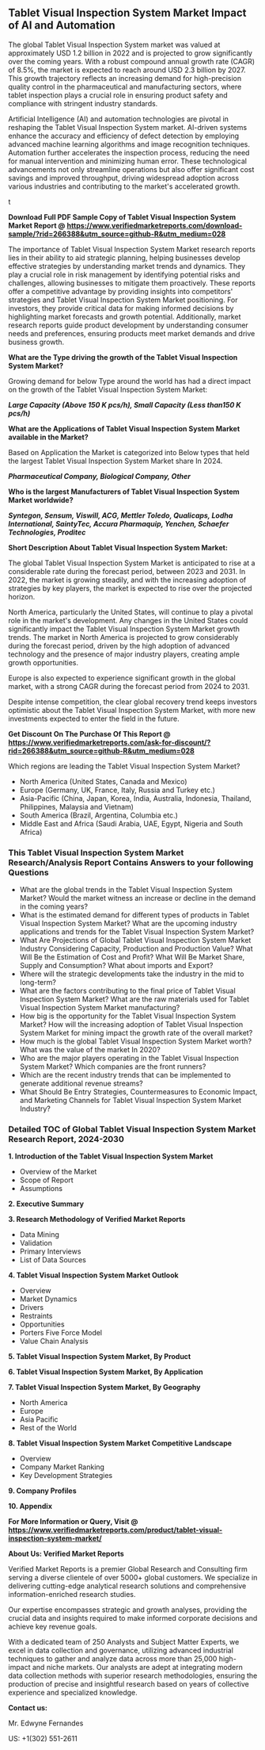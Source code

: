 <h2>Tablet Visual Inspection System Market Impact of AI and Automation</h2><p>The global Tablet Visual Inspection System market was valued at approximately USD 1.2 billion in 2022 and is projected to grow significantly over the coming years. With a robust compound annual growth rate (CAGR) of 8.5%, the market is expected to reach around USD 2.3 billion by 2027. This growth trajectory reflects an increasing demand for high-precision quality control in the pharmaceutical and manufacturing sectors, where tablet inspection plays a crucial role in ensuring product safety and compliance with stringent industry standards.</p><p>Artificial Intelligence (AI) and automation technologies are pivotal in reshaping the Tablet Visual Inspection System market. AI-driven systems enhance the accuracy and efficiency of defect detection by employing advanced machine learning algorithms and image recognition techniques. Automation further accelerates the inspection process, reducing the need for manual intervention and minimizing human error. These technological advancements not only streamline operations but also offer significant cost savings and improved throughput, driving widespread adoption across various industries and contributing to the market's accelerated growth.</p>t</p><p id="" class=""><strong>Download Full PDF Sample Copy of Tablet Visual Inspection System Market Report @ <a href="https://www.verifiedmarketreports.com/download-sample/?rid=266388&utm_source=github-R&utm_medium=028" target="_blank">https://www.verifiedmarketreports.com/download-sample/?rid=266388&utm_source=github-R&utm_medium=028</a></strong></p><p>The importance of&nbsp;Tablet Visual Inspection System Market research reports lies in their ability to aid strategic planning, helping businesses develop effective strategies by understanding market trends and dynamics. They play a crucial role in risk management by identifying potential risks and challenges, allowing businesses to mitigate them proactively. These reports offer a competitive advantage by providing insights into competitors' strategies and Tablet Visual Inspection System Market positioning. For investors, they provide critical data for making informed decisions by highlighting market forecasts and growth potential. Additionally, market research reports guide product development by understanding consumer needs and preferences, ensuring products meet market demands and drive business growth.</p><p><strong>What are the&nbsp;Type driving the growth of the Tablet Visual Inspection System Market?</strong></p><p id="" class="">Growing demand for below Type around the world has had a direct impact on the growth of the Tablet Visual Inspection System Market:</p><em><strong>Large Capacity (Above 150 K pcs/h), Small Capacity (Less than150 K pcs/h)</strong></em></p><strong>What are the&nbsp;Applications&nbsp;of Tablet Visual Inspection System Market available in the Market?</strong></p><p id="" class="">Based on Application the Market is categorized into Below types that held the largest Tablet Visual Inspection System Market share In 2024.</p><em><strong>Pharmaceutical Company, Biological Company, Other</strong></em></p><strong>Who is the largest Manufacturers of Tablet Visual Inspection System Market worldwide?</strong></p><p><em><strong>Syntegon, Sensum, Viswill, ACG, Mettler Toledo, Qualicaps, Lodha International, SaintyTec, Accura Pharmaquip, Yenchen, Schaefer Technologies, Proditec</strong></em></p><p id="" class=""><strong>Short Description About Tablet Visual Inspection System Market:</strong></p><p>The global Tablet Visual Inspection System Market is anticipated to rise at a considerable rate during the forecast period, between 2023 and 2031. In 2022, the market is growing steadily, and with the increasing adoption of strategies by key players, the market is expected to rise over the projected horizon.</p><p>North America, particularly the United States, will continue to play a pivotal role in the market's development. Any changes in the United States could significantly impact the Tablet Visual Inspection System Market growth trends. The market in North America is projected to grow considerably during the forecast period, driven by the high adoption of advanced technology and the presence of major industry players, creating ample growth opportunities.</p><p>Europe is also expected to experience significant growth in the global market, with a strong CAGR during the forecast period from 2024 to 2031.</p><p>Despite intense competition, the clear global recovery trend keeps investors optimistic about the Tablet Visual Inspection System Market, with more new investments expected to enter the field in the future.</p><p id="" class=""><strong>Get Discount On The Purchase Of This Report @ <a href="https://www.verifiedmarketreports.com/ask-for-discount/?rid=266388&utm_source=github-R&utm_medium=028" target="_blank">https://www.verifiedmarketreports.com/ask-for-discount/?rid=266388&utm_source=github-R&utm_medium=028</a></strong></p>Which regions are leading the Tablet Visual Inspection System Market?</p><ul><li>North America (United States, Canada and Mexico)</li><li>Europe (Germany, UK, France, Italy, Russia and Turkey etc.)</li><li>Asia-Pacific (China, Japan, Korea, India, Australia, Indonesia, Thailand, Philippines, Malaysia and Vietnam)</li><li>South America (Brazil, Argentina, Columbia etc.)</li><li>Middle East and Africa (Saudi Arabia, UAE, Egypt, Nigeria and South Africa)</li></ul><h3 id="" class="">This Tablet Visual Inspection System Market Research/Analysis Report Contains Answers to your following Questions</h3><ul><li>What are the global trends in the Tablet Visual Inspection System Market? Would the market witness an increase or decline in the demand in the coming years?</li><li>What is the estimated demand for different types of products in Tablet Visual Inspection System Market? What are the upcoming industry applications and trends for the Tablet Visual Inspection System Market?</li><li>What Are Projections of Global Tablet Visual Inspection System Market Industry Considering Capacity, Production and Production Value? What Will Be the Estimation of Cost and Profit? What Will Be Market Share, Supply and Consumption? What about imports and Export?</li><li>Where will the strategic developments take the industry in the mid to long-term?</li><li>What are the factors contributing to the final price of Tablet Visual Inspection System Market? What are the raw materials used for Tablet Visual Inspection System Market manufacturing?</li><li>How big is the opportunity for the Tablet Visual Inspection System Market? How will the increasing adoption of Tablet Visual Inspection System Market for mining impact the growth rate of the overall market?</li><li>How much is the global Tablet Visual Inspection System Market worth? What was the value of the market In 2020?</li><li>Who are the major players operating in the Tablet Visual Inspection System Market? Which companies are the front runners?</li><li>Which are the recent industry trends that can be implemented to generate additional revenue streams?</li><li>What Should Be Entry Strategies, Countermeasures to Economic Impact, and Marketing Channels for Tablet Visual Inspection System Market Industry?</li></ul><h3 id="" class="">Detailed TOC of Global Tablet Visual Inspection System Market Research Report, 2024-2030</h3><p id="" class=""><strong>1. Introduction of the Tablet Visual Inspection System Market</strong></p><ul><li>Overview of the Market</li><li>Scope of Report</li><li>Assumptions</li></ul><p id="" class=""><strong>2. Executive Summary</strong></p><p id="" class=""><strong>3. Research Methodology of Verified Market Reports</strong></p><ul><li>Data Mining</li><li>Validation</li><li>Primary Interviews</li><li>List of Data Sources</li></ul><p id="" class=""><strong>4. Tablet Visual Inspection System Market Outlook</strong></p><ul><li>Overview</li><li>Market Dynamics</li><li>Drivers</li><li>Restraints</li><li>Opportunities</li><li>Porters Five Force Model</li><li>Value Chain Analysis</li></ul><p id="" class=""><strong>5. Tablet Visual Inspection System Market, By Product</strong></p><p id="" class=""><strong>6. Tablet Visual Inspection System Market, By Application</strong></p><p id="" class=""><strong>7. Tablet Visual Inspection System Market, By Geography</strong></p><ul><li>North America</li><li>Europe</li><li>Asia Pacific</li><li>Rest of the World</li></ul><p id="" class=""><strong>8. Tablet Visual Inspection System Market Competitive Landscape</strong></p><ul><li>Overview</li><li>Company Market Ranking</li><li>Key Development Strategies</li></ul><p id="" class=""><strong>9. Company Profiles</strong></p><p id="" class=""><strong>10. Appendix</strong></p><p id="" class=""><strong>For More Information or Query, Visit @ <a href="https://www.verifiedmarketreports.com/product/tablet-visual-inspection-system-market/" target="_blank">https://www.verifiedmarketreports.com/product/tablet-visual-inspection-system-market/</a></strong></p><p id="" class=""><strong>About Us: Verified Market Reports</strong></p><p id="" class="">Verified Market Reports is a premier Global Research and Consulting firm serving a diverse clientele of over 5000+ global customers. We specialize in delivering cutting-edge analytical research solutions and comprehensive information-enriched research studies.</p><p id="" class="">Our expertise encompasses strategic and growth analyses, providing the crucial data and insights required to make informed corporate decisions and achieve key revenue goals.</p><p id="" class="">With a dedicated team of 250 Analysts and Subject Matter Experts, we excel in data collection and governance, utilizing advanced industrial techniques to gather and analyze data across more than 25,000 high-impact and niche markets. Our analysts are adept at integrating modern data collection methods with superior research methodologies, ensuring the production of precise and insightful research based on years of collective experience and specialized knowledge.</p><p id="" class=""><strong>Contact us:</strong></p><p id="" class="">Mr. Edwyne Fernandes</p><p id="" class="">US: +1(302) 551-2611</p>